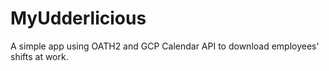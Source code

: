 # MyUdderlicious
A simple app using OATH2 and GCP Calendar API to download employees' shifts at work.
